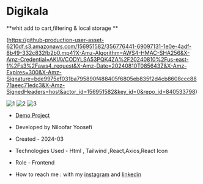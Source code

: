 # Digikala

**whit add to cart,filtering & local storage **

(https://github-production-user-asset-6210df.s3.amazonaws.com/156951582/356776441-69097131-1e0e-4adf-8b49-332c832fb2b0.mp4?X-Amz-Algorithm=AWS4-HMAC-SHA256&X-Amz-Credential=AKIAVCODYLSA53PQK4ZA%2F20240810%2Fus-east-1%2Fs3%2Faws4_request&X-Amz-Date=20240810T085643Z&X-Amz-Expires=300&X-Amz-Signature=bde9975ef031ba795890f488405f6805eb835f2d4cb8608ccc8871aeec71edc3&X-Amz-SignedHeaders=host&actor_id=156951582&key_id=0&repo_id=840533798)

![1](https://github.com/user-attachments/assets/e6cdb82c-e512-494e-8524-175a9b7c47bc)
![2](https://github.com/user-attachments/assets/1c108e9f-f182-46c4-b118-9d9d08a3f7ef)
![3](https://github.com/user-attachments/assets/c871ac2f-16a9-4779-a850-3dd418898e4b)

- [Demo Project](https://digi-kala-zeta.vercel.app/)

- Developed by Niloofar Yoosefi

- Created - 2024-03

- Technologies Used - Html , Tailwind ,React,Axios,React Icon


- Role - Frontend

- How to reach me : with my [instagram](https://github.com/niloufar-yousefi) and [linkedin](https://www.linkedin.com/in/niloofar-yoosefikhorram-242742143/)
